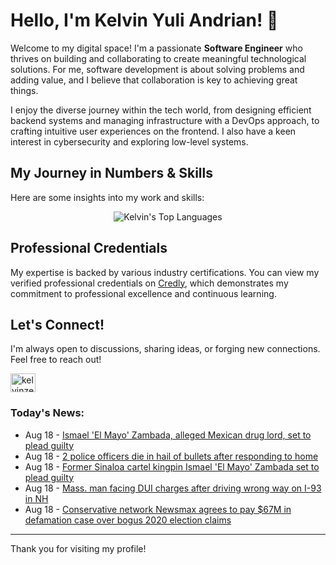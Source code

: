 # Hello, I'm Kelvin Yuli Andrian! 👋

Welcome to my digital space! I'm a passionate **Software Engineer** who thrives on building and collaborating to create meaningful technological solutions. For me, software development is about solving problems and adding value, and I believe that collaboration is key to achieving great things.

I enjoy the diverse journey within the tech world, from designing efficient backend systems and managing infrastructure with a DevOps approach, to crafting intuitive user experiences on the frontend. I also have a keen interest in cybersecurity and exploring low-level systems.

## My Journey in Numbers & Skills

Here are some insights into my work and skills:

<p align="center">
  <img src="https://github-readme-stats.vercel.app/api/top-langs/?username=kelvinzer0&layout=compact&theme=radical" alt="Kelvin's Top Languages" />
</p>

## Professional Credentials

My expertise is backed by various industry certifications. You can view my verified professional credentials on [Credly](https://www.credly.com/users/kelvin-yuli-andrian/badges), which demonstrates my commitment to professional excellence and continuous learning.

## Let's Connect!

I'm always open to discussions, sharing ideas, or forging new connections. Feel free to reach out!

<p align="left">
    <a href="https://linkedin.com/in/kelvinzero" target="blank"><img align="center" src="https://cdn.jsdelivr.net/npm/simple-icons@3.0.1/icons/linkedin.svg" alt="kelvinzero" height="30" width="40" /></a>
</p>

### Today's News:

<!-- feed start -->
- Aug 18 - [Ismael 'El Mayo' Zambada, alleged Mexican drug lord, set to plead guilty](https://www.yahoo.com/news/articles/ismael-el-mayo-zambada-alleged-175339817.html)
- Aug 18 - [2 police officers die in hail of bullets after responding to home](https://www.yahoo.com/news/articles/3-officers-injured-shooting-utah-083600192.html)
- Aug 18 - [Former Sinaloa cartel kingpin Ismael 'El Mayo' Zambada set to plead guilty](https://www.yahoo.com/news/articles/former-sinaloa-cartel-kingpin-ismael-162721300.html)
- Aug 18 - [Mass. man facing DUI charges after driving wrong way on I-93 in NH](https://www.yahoo.com/news/articles/mass-man-facing-dui-charges-161010352.html)
- Aug 18 - [Conservative network Newsmax agrees to pay $67M in defamation case over bogus 2020 election claims](https://www.yahoo.com/news/articles/newsmax-agrees-pay-67m-settlement-154603217.html)
<!-- feed end -->

---

Thank you for visiting my profile!
